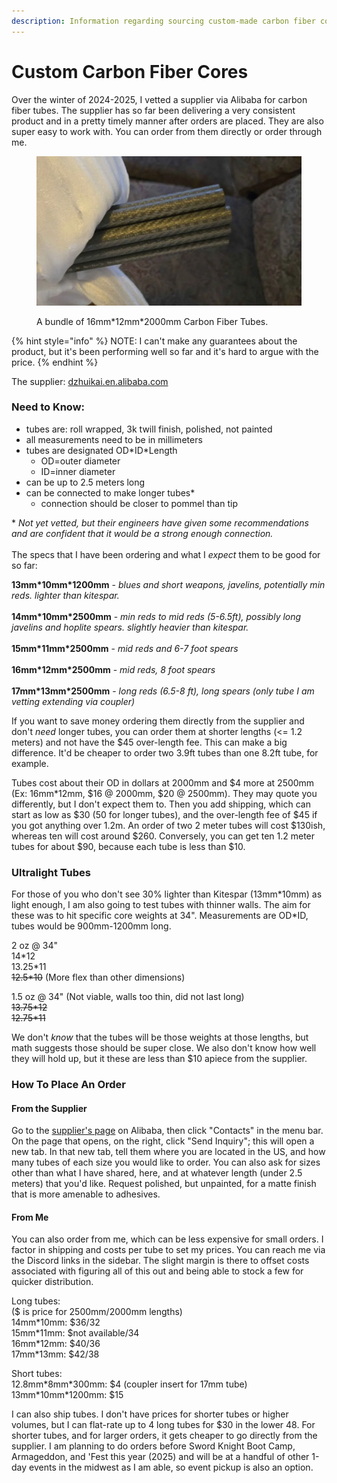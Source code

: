 ```yaml
---
description: Information regarding sourcing custom-made carbon fiber cores.
---
```


# Custom Carbon Fiber Cores

Over the winter of 2024-2025, I vetted a supplier via Alibaba for carbon fiber tubes. The supplier has so far been delivering a very consistent product and in a pretty timely manner after orders are placed. They are also super easy to work with. You can order from them directly or order through me.

<figure><img src="../../../.gitbook/assets/bafkreia46t6q7qrn556cwwgcaiwgclbtfy7ezal4bwhyohhx5smtixslhe.webp" alt=""><figcaption><p>A bundle of 16mm*12mm*2000mm Carbon Fiber Tubes.</p></figcaption></figure>

{% hint style="info" %}
NOTE: I can't make any guarantees about the product, but it's been performing well so far and it's hard to argue with the price.
{% endhint %}

The supplier: [dzhuikai.en.alibaba.com](https://dzhuikai.en.alibaba.com/)

### Need to Know:

* tubes are: roll wrapped, 3k twill finish, polished, not painted
* all measurements need to be in millimeters
* tubes are designated OD\*ID\*Length
  * OD=outer diameter
  * ID=inner diameter
* can be up to 2.5 meters long
* can be connected to make longer tubes\*
  * connection should be closer to pommel than tip

\* _Not yet vetted, but their engineers have given some recommendations and are confident that it would be a strong enough connection._\
\
The specs that I have been ordering and what I _expect_ them to be good for so far:&#x20;

**13mm\*10mm\*1200mm** - _blues and short weapons, javelins, potentially min reds. lighter than kitespar._ \
\
**14mm\*10mm\*2500mm** - _min reds to mid reds (5-6.5ft), possibly long javelins and hoplite spears. slightly heavier than kitespar._\
\
**15mm\*11mm\*2500mm** - _mid reds and 6-7 foot spears_ \
\
**16mm\*12mm\*2500mm** - _mid reds, 8 foot spears_ \
\
**17mm\*13mm\*2500mm** - _long reds (6.5-8 ft), long spears (only tube I am vetting extending via coupler)_&#x20;

If you want to save money ordering them directly from the supplier and don't _need_ longer tubes, you can order them at shorter lengths (<= 1.2 meters) and not have the $45 over-length fee. This can make a big difference. It'd be cheaper to order two 3.9ft tubes than one 8.2ft tube, for example.

Tubes cost about their OD in dollars at 2000mm and $4 more at 2500mm (Ex: 16mm\*12mm, $16 @ 2000mm, $20 @ 2500mm). They may quote you differently, but I don't expect them to. Then you add shipping, which can start as low as $30 (50 for longer tubes), and the over-length fee of $45 if you got anything over 1.2m. An order of two 2 meter tubes will cost $130ish, whereas ten will cost around $260. Conversely, you can get ten 1.2 meter tubes for about $90, because each tube is less than $10.

### Ultralight Tubes

For those of you who don't see 30% lighter than Kitespar (13mm\*10mm) as light enough, I am also going to test tubes with thinner walls. The aim for these was to hit specific core weights at 34". Measurements are OD\*ID, tubes would be 900mm-1200mm long.

2 oz @ 34" \
14\*12 \
13.25\*11 \
~~12.5\*10~~ (More flex than other dimensions)

1.5 oz @ 34" (Not viable, walls too thin, did not last long) \
~~13.75\*12~~ \
~~12.75\*11~~

We don't _know_ that the tubes will be those weights at those lengths, but math suggests those should be super close. We also don't know how well they will hold up, but it these are less than $10 apiece from the supplier.

### How To Place An Order

#### From the Supplier

Go to the [supplier's page](https://dzhuikai.en.alibaba.com/) on Alibaba, then click "Contacts" in the menu bar. On the page that opens, on the right, click "Send Inquiry"; this will open a new tab. In that new tab, tell them where you are located in the US, and how many tubes of each size you would like to order. You can also ask for sizes other than what I have shared, here, and at whatever length (under 2.5 meters) that you'd like. Request polished, but unpainted, for a matte finish that is more amenable to adhesives.

#### From Me

You can also order from me, which can be less expensive for small orders. I factor in shipping and costs per tube to set my prices. You can reach me via the Discord links in the sidebar. The slight margin is there to offset costs associated with figuring all of this out and being able to stock a few for quicker distribution.&#x20;

Long tubes: \
($ is price for 2500mm/2000mm lengths) \
14mm\*10mm: $36/32 \
15mm\*11mm: $not available/34 \
16mm\*12mm: $40/36 \
17mm\*13mm: $42/38

Short tubes:\
12.8mm\*8mm\*300mm: $4 (coupler insert for 17mm tube) \
13mm\*10mm\*1200mm: $15

I can also ship tubes. I don't have prices for shorter tubes or higher volumes, but I can flat-rate up to 4 long tubes for $30 in the lower 48. For shorter tubes, and for larger orders, it gets cheaper to go directly from the supplier. I am planning to do orders before Sword Knight Boot Camp, Armageddon, and 'Fest this year (2025) and will be at a handful of other 1-day events in the midwest as I am able, so event pickup is also an option.
